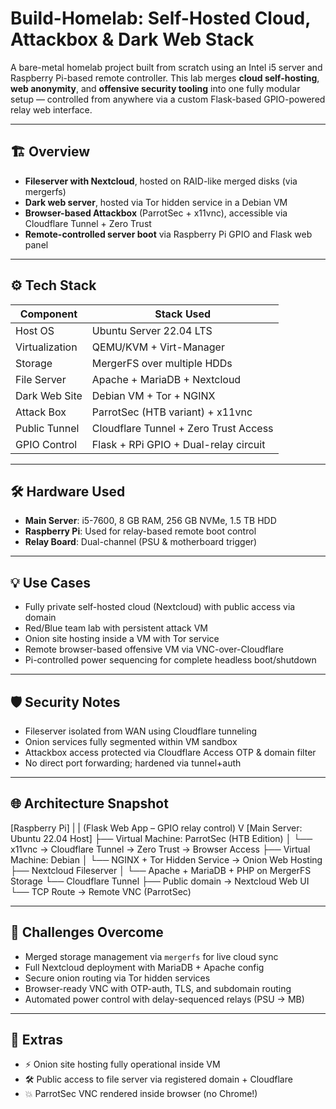 # Build-Homelab: Self-Hosted Cloud, Attackbox & Dark Web Stack

A bare-metal homelab project built from scratch using an Intel i5 server and Raspberry Pi-based remote controller. This lab merges **cloud self-hosting**, **web anonymity**, and **offensive security tooling** into one fully modular setup — controlled from anywhere via a custom Flask-based GPIO-powered relay web interface.

---

## 🏗️ Overview

- **Fileserver with Nextcloud**, hosted on RAID-like merged disks (via mergerfs)
- **Dark web server**, hosted via Tor hidden service in a Debian VM
- **Browser-based Attackbox** (ParrotSec + x11vnc), accessible via Cloudflare Tunnel + Zero Trust
- **Remote-controlled server boot** via Raspberry Pi GPIO and Flask web panel

---

## ⚙️ Tech Stack

| Component      | Stack Used                                     |
|----------------|------------------------------------------------|
| Host OS        | Ubuntu Server 22.04 LTS                        |
| Virtualization | QEMU/KVM + Virt-Manager                        |
| Storage        | MergerFS over multiple HDDs                    |
| File Server    | Apache + MariaDB + Nextcloud                   |
| Dark Web Site  | Debian VM + Tor + NGINX                        |
| Attack Box     | ParrotSec (HTB variant) + x11vnc               |
| Public Tunnel  | Cloudflare Tunnel + Zero Trust Access          |
| GPIO Control   | Flask + RPi GPIO + Dual-relay circuit          |

---

## 🛠️ Hardware Used

- **Main Server**: i5-7600, 8 GB RAM, 256 GB NVMe, 1.5 TB HDD
- **Raspberry Pi**: Used for relay-based remote boot control
- **Relay Board**: Dual-channel (PSU & motherboard trigger)

---

## 💡 Use Cases

- Fully private self-hosted cloud (Nextcloud) with public access via domain
- Red/Blue team lab with persistent attack VM
- Onion site hosting inside a VM with Tor service
- Remote browser-based offensive VM via VNC-over-Cloudflare
- Pi-controlled power sequencing for complete headless boot/shutdown

---

## 🛡️ Security Notes

- Fileserver isolated from WAN using Cloudflare tunneling
- Onion services fully segmented within VM sandbox
- Attackbox access protected via Cloudflare Access OTP & domain filter
- No direct port forwarding; hardened via tunnel+auth

---

## 🌐 Architecture Snapshot

[Raspberry Pi]
     |
     | (Flask Web App – GPIO relay control)
     V
[Main Server: Ubuntu 22.04 Host]
  ├── Virtual Machine: ParrotSec (HTB Edition)
  │     └── x11vnc → Cloudflare Tunnel → Zero Trust → Browser Access
  ├── Virtual Machine: Debian
  │     └── NGINX + Tor Hidden Service → Onion Web Hosting
  ├── Nextcloud Fileserver
  │     └── Apache + MariaDB + PHP on MergerFS Storage
  └── Cloudflare Tunnel
         ├── Public domain → Nextcloud Web UI
         └── TCP Route → Remote VNC (ParrotSec)

---

## 🧠 Challenges Overcome

- Merged storage management via `mergerfs` for live cloud sync
- Full Nextcloud deployment with MariaDB + Apache config
- Secure onion routing via Tor hidden services
- Browser-ready VNC with OTP-auth, TLS, and subdomain routing
- Automated power control with delay-sequenced relays (PSU → MB)

---

## 🔗 Extras

- ⚡ Onion site hosting fully operational inside VM
- 🛠️ Public access to file server via registered domain + Cloudflare
- 💥 ParrotSec VNC rendered inside browser (no Chrome!)

